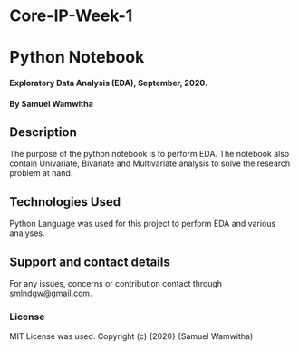 # Core-IP-Week-1
# Python Notebook
#### Exploratory Data Analysis (EDA), September, 2020.
#### By **Samuel Wamwitha**
## Description
The purpose of the python notebook is to perform EDA. The notebook also contain Univariate, Bivariate and Multivariate analysis to solve the research problem at hand.
## Technologies Used
Python Language was used for this project to perform EDA and various analyses.
## Support and contact details
For any issues, concerns or contribution contact through smlndgw@gmail.com.
### License
MIT License was used.
Copyright (c) {2020} {Samuel Wamwitha)
